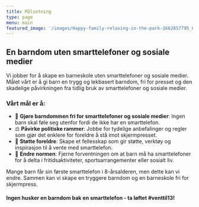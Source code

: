 ```yaml
---
title: Målsetning
type: page
menu: main
featured_image: '/images/Happy-family-relaxing-in-the-park-1662857795_8261x5508.jpeg'
---
```


## En barndom uten smarttelefoner og sosiale medier
Vi jobber for å skape en barneskole uten smarttelefoner og sosiale medier. Målet vårt er å gi barn en trygg og lekbasert barndom, fri for presset og den skadelige påvirkningen fra tidlig bruk av smarttelefoner og sosiale medier.

### Vårt mål er å:

- 📵 **Gjøre barndommen fri for smarttelefoner og sosiale medier**: Ingen barn skal føle seg utenfor fordi de ikke har en smarttelefon.
- ⚖️ **Påvirke politiske rammer**: Jobbe for tydelige anbefalinger og regler som gjør det enklere for foreldre å stå imot skjermpresset.
- 🤝 **Støtte foreldre**: Skape et fellesskap som gir støtte, verktøy og inspirasjon til å vente med smarttelefon.
- 🌱 **Endre normen**: Fjerne forventningen om at barn må ha smarttelefoner for å delta i fritidsaktiviteter, sportsarrangementer eller sosialt liv.

Mange barn får sin første smarttelefon i 8-årsalderen, men dette kan vi endre. Sammen kan vi skape en tryggere barndom og en barneskole fri for skjermpress.

#### Ingen husker en barndom bak en smarttelefon - ta løftet #venttil13!
